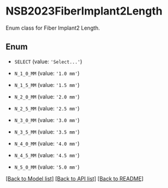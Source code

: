 # NSB2023FiberImplant2Length

Enum class for Fiber Implant2 Length.

## Enum

* `SELECT` (value: `'Select...'`)

* `N_1_0_MM` (value: `'1.0 mm'`)

* `N_1_5_MM` (value: `'1.5 mm'`)

* `N_2_0_MM` (value: `'2.0 mm'`)

* `N_2_5_MM` (value: `'2.5 mm'`)

* `N_3_0_MM` (value: `'3.0 mm'`)

* `N_3_5_MM` (value: `'3.5 mm'`)

* `N_4_0_MM` (value: `'4.0 mm'`)

* `N_4_5_MM` (value: `'4.5 mm'`)

* `N_5_0_MM` (value: `'5.0 mm'`)

[[Back to Model list]](../README.md#documentation-for-models) [[Back to API list]](../README.md#documentation-for-api-endpoints) [[Back to README]](../README.md)


